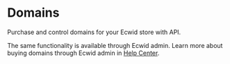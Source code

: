 # Domains

Purchase and control domains for your Ecwid store with API.

The same functionality is available through Ecwid admin. Learn more about buying domains through Ecwid admin in [Help Center](https://support.ecwid.com/hc/en-us/articles/7349372325404-Buying-custom-domains-through-Ecwid).
